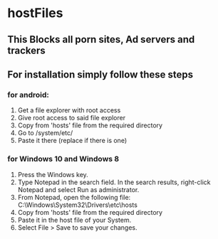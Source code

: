 # hostFiles
## This Blocks all porn sites, Ad servers and trackers 

## For installation simply follow these steps

### for android:
1. Get a file explorer with root access
2. Give root access to said file explorer
3. Copy from 'hosts' file from the required directory
4. Go to /system/etc/ 
5. Paste it there (replace if there is one)

### for Windows 10 and Windows 8

1. Press the Windows key.
2. Type Notepad in the search field. In the search results, right-click Notepad and select Run as administrator.
3. From Notepad, open the following file: C:\Windows\System32\Drivers\etc\hosts
4. Copy from 'hosts' file from the required directory
5. Paste it in the host file of your System.
6. Select File > Save to save your changes.
